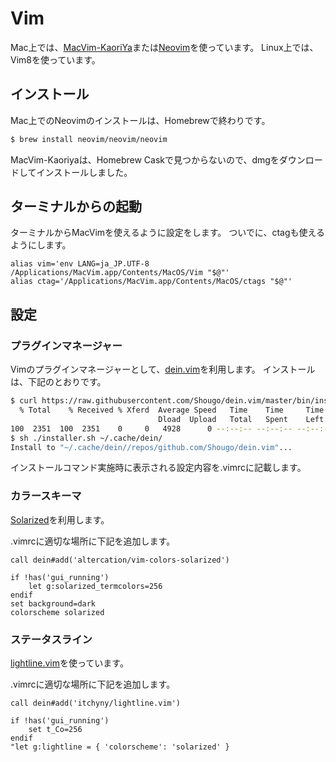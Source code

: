 # Vim

Mac上では、[MacVim-KaoriYa](https://github.com/splhack/macvim-kaoriya)または[Neovim](https://neovim.io/)を使っています。
Linux上では、Vim8を使っています。

## インストール

Mac上でのNeovimのインストールは、Homebrewで終わりです。

``` bash
$ brew install neovim/neovim/neovim
```

MacVim-Kaoriyaは、Homebrew Caskで見つからないので、dmgをダウンロードしてインストールしました。

## ターミナルからの起動

ターミナルからMacVimを使えるように設定をします。
ついでに、ctagも使えるようにします。

```
alias vim='env LANG=ja_JP.UTF-8 /Applications/MacVim.app/Contents/MacOS/Vim "$@"'
alias ctag='/Applications/MacVim.app/Contents/MacOS/ctags "$@"'
```

## 設定

### プラグインマネージャー

Vimのプラグインマネージャーとして、[dein.vim](https://github.com/Shougo/dein.vim)を利用します。
インストールは、下記のとおりです。

``` bash
$ curl https://raw.githubusercontent.com/Shougo/dein.vim/master/bin/installer.sh > installer.sh
  % Total    % Received % Xferd  Average Speed   Time    Time     Time  Current
                                 Dload  Upload   Total   Spent    Left  Speed
100  2351  100  2351    0     0   4928      0 --:--:-- --:--:-- --:--:--  4939
$ sh ./installer.sh ~/.cache/dein/
Install to "~/.cache/dein//repos/github.com/Shougo/dein.vim"...
```

インストールコマンド実施時に表示される設定内容を.vimrcに記載します。

### カラースキーマ

[Solarized](https://github.com/altercation/vim-colors-solarized)を利用します。

.vimrcに適切な場所に下記を追加します。
```
call dein#add('altercation/vim-colors-solarized')

if !has('gui_running')
    let g:solarized_termcolors=256
endif
set background=dark
colorscheme solarized
```

### ステータスライン

[lightline.vim](https://github.com/itchyny/lightline.vim)を使っています。

.vimrcに適切な場所に下記を追加します。
```
call dein#add('itchyny/lightline.vim')

if !has('gui_running')
    set t_Co=256
endif
"let g:lightline = { 'colorscheme': 'solarized' }
```

